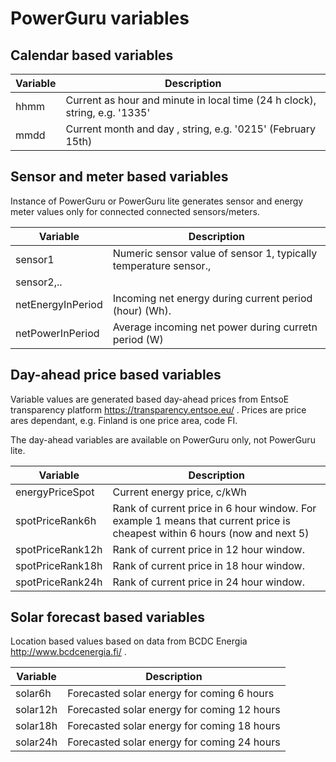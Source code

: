 # PowerGuru variables

## Calendar based variables

| Variable      | Description  |
| ------------- |------------- |
| hhmm | Current as hour and minute in local time (24 h clock), string, e.g. '1335'  |
| mmdd | Current month and day , string, e.g. '0215' (February 15th) |

## Sensor and meter based variables

Instance of PowerGuru or PowerGuru lite generates sensor and energy meter values only for connected connected sensors/meters.

| Variable      | Description  |
| ------------- |------------- |
| sensor1 | Numeric sensor value  of sensor 1, typically temperature sensor.,  |
| sensor2,.. | |
| netEnergyInPeriod| Incoming net energy during current period (hour) (Wh).  |
| netPowerInPeriod | Average incoming net power during curretn period (W) |


## Day-ahead price based variables
Variable values are generated based day-ahead prices from EntsoE transparency platform https://transparency.entsoe.eu/ . Prices are price ares dependant, e.g. Finland is one price area, code FI.

The day-ahead variables are available on PowerGuru only, not PowerGuru lite.  

| Variable      | Description  |
| ------------- |------------- |
| energyPriceSpot | Current energy price, c/kWh |
| spotPriceRank6h | Rank of current price in 6 hour window. For example 1 means that current price is cheapest within 6 hours (now and next 5) |
| spotPriceRank12h | Rank of current price in 12 hour window. |
| spotPriceRank18h | Rank of current price in 18 hour window. |
| spotPriceRank24h | Rank of current price in 24 hour window. |

## Solar forecast based variables

Location based values based on data from BCDC Energia http://www.bcdcenergia.fi/ .

| Variable      | Description  |
| ------------- |------------- |
| solar6h       | Forecasted solar energy for coming 6 hours |
| solar12h      | Forecasted solar energy for coming 12 hours | 
| solar18h      | Forecasted solar energy for coming 18 hours |
| solar24h      | Forecasted solar energy for coming 24 hours |



